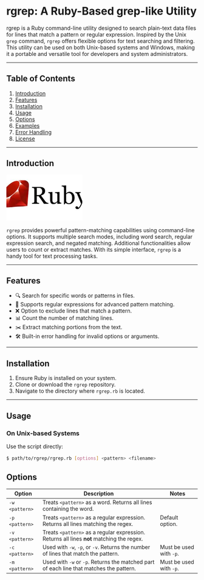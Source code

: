 # rgrep: A Ruby-Based grep-like Utility

rgrep is a Ruby command-line utility designed to search plain-text data files for lines that match a pattern or regular expression. Inspired by the Unix `grep` command, `rgrep` offers flexible options for text searching and filtering. This utility can be used on both Unix-based systems and Windows, making it a portable and versatile tool for developers and system administrators.

---

## Table of Contents

1. [Introduction](#introduction)
2. [Features](#features)
3. [Installation](#installation)
4. [Usage](#usage)
5. [Options](#options)
6. [Examples](#examples)
7. [Error Handling](#error-handling)
8. [License](#license)

---

## Introduction

<img src="assets/download.jpeg" alt="rgrep Logo" width="200" />

`rgrep` provides powerful pattern-matching capabilities using command-line options. It supports multiple search modes, including word search, regular expression search, and negated matching. Additional functionalities allow users to count or extract matches. With its simple interface, `rgrep` is a handy tool for text processing tasks.

---

## Features

- 🔍 Search for specific words or patterns in files.
- 📜 Supports regular expressions for advanced pattern matching.
- ❌ Option to exclude lines that match a pattern.
- 📊 Count the number of matching lines.
- ✂️ Extract matching portions from the text.
- 🛠️ Built-in error handling for invalid options or arguments.

---

## Installation

1. Ensure Ruby is installed on your system.
2. Clone or download the `rgrep` repository.
3. Navigate to the directory where `rgrep.rb` is located.

---

## Usage

### On Unix-based Systems

Use the script directly:

```bash
$ path/to/rgrep/rgrep.rb [options] <pattern> <filename>

```

## Options

| **Option**     | **Description**                                                                           | **Notes**               |
| -------------- | ----------------------------------------------------------------------------------------- | ----------------------- |
| `-w <pattern>` | Treats `<pattern>` as a word. Returns all lines containing the word.                      |                         |
| `-p <pattern>` | Treats `<pattern>` as a regular expression. Returns all lines matching the regex.         | Default option.         |
| `-v <pattern>` | Treats `<pattern>` as a regular expression. Returns all lines **not** matching the regex. |                         |
| `-c <pattern>` | Used with `-w`, `-p`, or `-v`. Returns the number of lines that match the pattern.        | Must be used with `-p`. |
| `-m <pattern>` | Used with `-w` or `-p`. Returns the matched part of each line that matches the pattern.   | Must be used with `-p`. |

```

```
